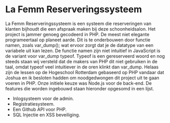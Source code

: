 # La Femm Reserveringssysteem
La Femm Reserveringssysteem is een systeem die reserveringen van klanten bijhoudt die een afspraak maken bij deze schoonheidsalon.
Het project is jammer genoeg gecodeerd in PHP. De meest niet elegante programeertaal op planeet aarde. Dit is te onderbouwen door functie namen, zoals var_dump(); wat ervoor zorgt dat je de datatype van een variabele uit kan lezen. De functie namen zijn niet intuitief in JavaScript is de variant voor var_dump typeof. Typeof is een gereserveerd woord en nog steeds staan wij versteld dat de makers van PHP dit niet gebruiken in de taal, omdat typeof veel intuitiever in de oren klinkt dan var_dump. Helaas zijn de lessen op de Hogeschool Rotterdam gebaseerd op PHP vandaar dat Joshua en ik besloten hadden om noodgedwongen dit project uit te gaan voeren in PHP. Onze initiele keuze was Node.js voor de  back-end. De features die worden ingebouwd staan hieronder opgesomd in een lijst.

- Inlogsysteem voor de admin.
- Registratiesysteem.
- Een Github API voor PHP.
- SQL Injectie en XSS beveiliging.

